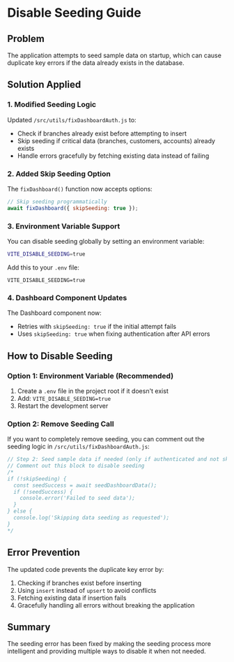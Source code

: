 # Disable Seeding Guide

## Problem
The application attempts to seed sample data on startup, which can cause duplicate key errors if the data already exists in the database.

## Solution Applied

### 1. Modified Seeding Logic
Updated `/src/utils/fixDashboardAuth.js` to:
- Check if branches already exist before attempting to insert
- Skip seeding if critical data (branches, customers, accounts) already exists
- Handle errors gracefully by fetching existing data instead of failing

### 2. Added Skip Seeding Option
The `fixDashboard()` function now accepts options:
```javascript
// Skip seeding programmatically
await fixDashboard({ skipSeeding: true });
```

### 3. Environment Variable Support
You can disable seeding globally by setting an environment variable:
```bash
VITE_DISABLE_SEEDING=true
```

Add this to your `.env` file:
```
VITE_DISABLE_SEEDING=true
```

### 4. Dashboard Component Updates
The Dashboard component now:
- Retries with `skipSeeding: true` if the initial attempt fails
- Uses `skipSeeding: true` when fixing authentication after API errors

## How to Disable Seeding

### Option 1: Environment Variable (Recommended)
1. Create a `.env` file in the project root if it doesn't exist
2. Add: `VITE_DISABLE_SEEDING=true`
3. Restart the development server

### Option 2: Remove Seeding Call
If you want to completely remove seeding, you can comment out the seeding logic in `/src/utils/fixDashboardAuth.js`:

```javascript
// Step 2: Seed sample data if needed (only if authenticated and not skipped)
// Comment out this block to disable seeding
/*
if (!skipSeeding) {
  const seedSuccess = await seedDashboardData();
  if (!seedSuccess) {
    console.error('Failed to seed data');
  }
} else {
  console.log('Skipping data seeding as requested');
}
*/
```

## Error Prevention
The updated code prevents the duplicate key error by:
1. Checking if branches exist before inserting
2. Using `insert` instead of `upsert` to avoid conflicts
3. Fetching existing data if insertion fails
4. Gracefully handling all errors without breaking the application

## Summary
The seeding error has been fixed by making the seeding process more intelligent and providing multiple ways to disable it when not needed.